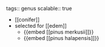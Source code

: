 tags:: genus
scalable:: true

- [[conifer]]
- selected for [[edem]]
	- {{embed [[pinus merkusii]]}}
	- {{embed [[pinus halapensis]]}}